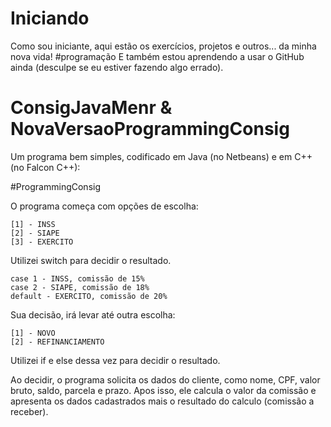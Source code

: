 # Iniciando

Como sou iniciante, aqui estão os exercícios, projetos e outros... da minha nova vida! #programação E também estou aprendendo a usar o GitHub ainda (desculpe se eu estiver fazendo algo errado).

# ConsigJavaMenr & NovaVersaoProgrammingConsig

Um programa bem simples, codificado em Java (no Netbeans) e em C++ (no Falcon C++):

  #ProgrammingConsig

O programa começa com opções de escolha:

    [1] - INSS
    [2] - SIAPE
    [3] - EXERCITO

Utilizei switch para decidir o resultado.

    case 1 - INSS, comissão de 15%
    case 2 - SIAPE, comissão de 18%
    default - EXERCITO, comissão de 20%

Sua decisão, irá levar até outra escolha:

    [1] - NOVO
    [2] - REFINANCIAMENTO

Utilizei if e else dessa vez para decidir o resultado.

  Ao decidir, o programa solicita os dados do cliente, como nome, CPF, valor bruto, saldo, parcela e prazo.
  Apos isso, ele calcula o valor da comissão e apresenta os dados cadastrados mais o resultado do calculo (comissão a receber).

